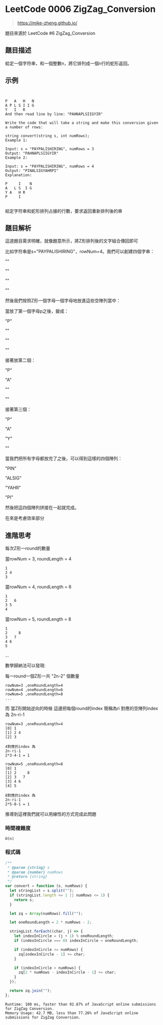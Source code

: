 # LeetCode 0006 ZigZag_Conversion

> https://mike-zheng.github.io/

題目來源於 LeetCode #6 ZigZag_Conversion

## 題目描述

給定一個字符串，和一個整數n，將它排列成一個n行的蛇形返回。

## 示例

```


P   A   H   N
A P L S I I G
Y   I   R
And then read line by line: "PAHNAPLSIIGYIR"

Write the code that will take a string and make this conversion given a number of rows:

string convert(string s, int numRows);
Example 1:

Input: s = "PAYPALISHIRING", numRows = 3
Output: "PAHNAPLSIIGYIR"
Example 2:

Input: s = "PAYPALISHIRING", numRows = 4
Output: "PINALSIGYAHRPI"
Explanation:

P     I    N
A   L S  I G
Y A   H R
P     I


```


給定字符串和蛇形排列占據的行數，要求返回重新排列後的串

## 題目解析

這道題目需求明確，就像題意所示，將Z形排列後的文字組合傳回即可

比如字符串是s="PAYPALISHIRING"，rowNum=4。我們可以創建四個字串：

""

""

""

""

然後我們按照Z形一個字母一個字母地放進這些空陣列當中：

當放了第一個字母p之後，變成：

"P"

""

""

""

接著放第二個：

"P"

"A"

""

""

接著第三個：

"P"

"A"

"Y"

""

當我們把所有字母都放完了之後，可以得到這樣的四個陣列：

"PIN"

"ALSIG"

"YAHR"

"PI"

然後把這四個陣列拼接在一起就完成。


在來是考慮效率部分

## 進階思考

每次Z形一round的數量

當rowNum = 3, roundLength = 4



```
1   
2 4 
3   
```

當rowNum = 4, roundLength = 6

```
1    
2   6
3 5
4
```

當rowNum = 5, roundLength = 8

```
1    
2     8
3   7
4 6
5
```
...

數學歸納法可以發現:

每一round一個Z形一共 "2n-2" 個數量

```
rowNum=3 ,oneRoundLength=4
rowNum=4 ,oneRoundLength=6
rowNum=5 ,oneRoundLength=8
...
```

而 當Z形開始逆向的時候
這邊把每個round的index 簡稱為ri
對應的空陣列index 為 2n-ri-1

```
rowNum=3 ,oneRoundLength=4
[0] 1   
[1] 2 4
[2] 3 

4對應的index 為
2n-ri-1
2*3-4-1 = 1

```

```
rowNum=5 ,oneRoundLength=8
[0] 1    
[1] 2     8
[2] 3   7
[3] 4 6
[4] 5

8對應的index 為
2n-ri-1
2*5-8-1 = 1

```

推導到這裡我們就可以用線性的方式完成此問題




### 時間複雜度

```
O(n)
```

### 程式碼

```javascript
/**
 * @param {string} s
 * @param {number} numRows
 * @return {string}
 */
var convert = function (s, numRows) {
  let stringList = s.split("");
  if (stringList.length <= 1 || numRows <= 1) {
    return s;
  }

  let zq = Array(numRows).fill("");

  let oneRoundLength = 2 * numRows - 2;

  stringList.forEach((char, j) => {
    let indexInCircle = (j + 1) % oneRoundLength;
    if (indexInCircle === 0) indexInCircle = oneRoundLength;

    if (indexInCircle <= numRows) {
      zq[indexInCircle - 1] += char;
    }

    if (indexInCircle > numRows) {
      zq[2 * numRows - indexInCircle - 1] += char;
    }
  });

  return zq.join("");
};

```



```
Runtime: 100 ms, faster than 92.87% of JavaScript online submissions for ZigZag Conversion.
Memory Usage: 42.7 MB, less than 77.26% of JavaScript online submissions for ZigZag Conversion.
```